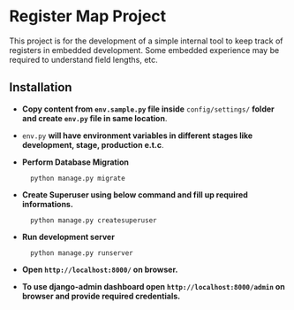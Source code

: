 # Register Map Project
This project is for the development of a simple internal tool to keep track of registers in embedded development. Some embedded experience
may be required to understand field lengths, etc.

## Installation
 
 - **Copy content from ```env.sample.py``` file inside** ```config/settings/``` **folder and create ```env.py``` file in same location**.
 
 - ```env.py``` **will have environment variables in different stages like development, stage, production e.t.c**.
 
 - **Perform Database Migration**

    ```console
      python manage.py migrate
    ```
  
 - **Create Superuser using below command and fill up required informations.**

    ```console
      python manage.py createsuperuser
    ```
 
 - **Run development server**

    ```console
      python manage.py runserver
    ```
 
 - **Open ```http://localhost:8000/``` on browser.**

 - **To use django-admin dashboard open ```http://localhost:8000/admin``` on browser and provide required credentials.**
 
